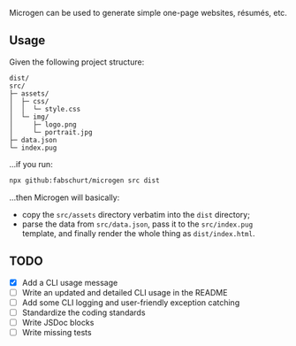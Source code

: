 Microgen can be used to generate simple one-page websites, résumés, etc.

## Usage

Given the following project structure:

```
dist/
src/
├─ assets/
│  ├─ css/
│  │  └─ style.css
│  └─ img/
│     ├─ logo.png
│     └─ portrait.jpg
├─ data.json
└─ index.pug
```

…if you run:

```sh
npx github:fabschurt/microgen src dist
```

…then Microgen will basically:

* copy the `src/assets` directory verbatim into the `dist` directory;
* parse the data from `src/data.json`, pass it to the `src/index.pug` template,
and finally render the whole thing as `dist/index.html`.

## TODO

- [x] Add a CLI usage message
- [ ] Write an updated and detailed CLI usage in the README
- [ ] Add some CLI logging and user-friendly exception catching
- [ ] Standardize the coding standards
- [ ] Write JSDoc blocks
- [ ] Write missing tests
